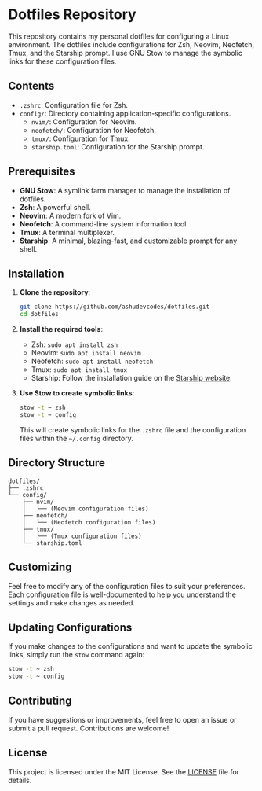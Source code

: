 # Dotfiles Repository

This repository contains my personal dotfiles for configuring a Linux environment. The dotfiles include configurations for Zsh, Neovim, Neofetch, Tmux, and the Starship prompt. I use GNU Stow to manage the symbolic links for these configuration files.

## Contents

- `.zshrc`: Configuration file for Zsh.
- `config/`: Directory containing application-specific configurations.
  - `nvim/`: Configuration for Neovim.
  - `neofetch/`: Configuration for Neofetch.
  - `tmux/`: Configuration for Tmux.
  - `starship.toml`: Configuration for the Starship prompt.

## Prerequisites

- **GNU Stow**: A symlink farm manager to manage the installation of dotfiles.
- **Zsh**: A powerful shell.
- **Neovim**: A modern fork of Vim.
- **Neofetch**: A command-line system information tool.
- **Tmux**: A terminal multiplexer.
- **Starship**: A minimal, blazing-fast, and customizable prompt for any shell.

## Installation

1. **Clone the repository**:

    ```bash
    git clone https://github.com/ashudevcodes/dotfiles.git
    cd dotfiles
    ```

2. **Install the required tools**:
    - Zsh: `sudo apt install zsh`
    - Neovim: `sudo apt install neovim`
    - Neofetch: `sudo apt install neofetch`
    - Tmux: `sudo apt install tmux`
    - Starship: Follow the installation guide on the [Starship website](https://starship.rs/).

3. **Use Stow to create symbolic links**:

    ```bash
    stow -t ~ zsh
    stow -t ~ config
    ```

    This will create symbolic links for the `.zshrc` file and the configuration files within the `~/.config` directory.

## Directory Structure

```plaintext
dotfiles/
├── .zshrc
└── config/
    ├── nvim/
    │   └── (Neovim configuration files)
    ├── neofetch/
    │   └── (Neofetch configuration files)
    ├── tmux/
    │   └── (Tmux configuration files)
    └── starship.toml
```

## Customizing

Feel free to modify any of the configuration files to suit your preferences. Each configuration file is well-documented to help you understand the settings and make changes as needed.

## Updating Configurations

If you make changes to the configurations and want to update the symbolic links, simply run the `stow` command again:

```bash
stow -t ~ zsh
stow -t ~ config
```

## Contributing

If you have suggestions or improvements, feel free to open an issue or submit a pull request. Contributions are welcome!

## License

This project is licensed under the MIT License. See the [LICENSE](LICENSE) file for details.
